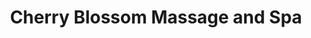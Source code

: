 ---
title: "Cherry Blossom Massage and Spa"
url: /liberty-hill/cherry-blossom-massage-and-spa/
shop: Massage
---